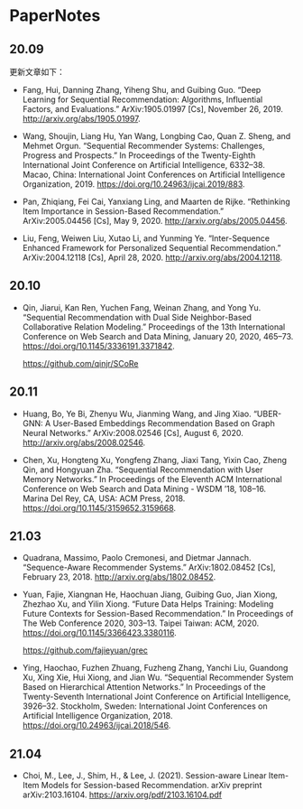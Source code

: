 # PaperNotes

## 20.09

更新文章如下：

- Fang, Hui, Danning Zhang, Yiheng Shu, and Guibing Guo. “Deep Learning for Sequential Recommendation: Algorithms, Influential Factors, and Evaluations.” ArXiv:1905.01997 [Cs], November 26, 2019. http://arxiv.org/abs/1905.01997.

- Wang, Shoujin, Liang Hu, Yan Wang, Longbing Cao, Quan Z. Sheng, and Mehmet Orgun. “Sequential Recommender Systems: Challenges, Progress and Prospects.” In Proceedings of the Twenty-Eighth International Joint Conference on Artificial Intelligence, 6332–38. Macao, China: International Joint Conferences on Artificial Intelligence Organization, 2019. https://doi.org/10.24963/ijcai.2019/883.

- Pan, Zhiqiang, Fei Cai, Yanxiang Ling, and Maarten de Rijke. “Rethinking Item Importance in Session-Based Recommendation.” ArXiv:2005.04456 [Cs], May 9, 2020. http://arxiv.org/abs/2005.04456.

- Liu, Feng, Weiwen Liu, Xutao Li, and Yunming Ye. “Inter-Sequence Enhanced Framework for Personalized Sequential Recommendation.” ArXiv:2004.12118 [Cs], April 28, 2020. http://arxiv.org/abs/2004.12118.

## 20.10

- Qin, Jiarui, Kan Ren, Yuchen Fang, Weinan Zhang, and Yong Yu. “Sequential Recommendation with Dual Side Neighbor-Based Collaborative Relation Modeling.” Proceedings of the 13th International Conference on Web Search and Data Mining, January 20, 2020, 465–73. https://doi.org/10.1145/3336191.3371842.

  https://github.com/qinjr/SCoRe

## 20.11

- Huang, Bo, Ye Bi, Zhenyu Wu, Jianming Wang, and Jing Xiao. “UBER-GNN: A User-Based Embeddings Recommendation Based on Graph Neural Networks.” ArXiv:2008.02546 [Cs], August 6, 2020. http://arxiv.org/abs/2008.02546.

- Chen, Xu, Hongteng Xu, Yongfeng Zhang, Jiaxi Tang, Yixin Cao, Zheng Qin, and Hongyuan Zha. “Sequential Recommendation with User Memory Networks.” In Proceedings of the Eleventh ACM International Conference on Web Search and Data Mining - WSDM ’18, 108–16. Marina Del Rey, CA, USA: ACM Press, 2018. https://doi.org/10.1145/3159652.3159668.


## 21.03

- Quadrana, Massimo, Paolo Cremonesi, and Dietmar Jannach. “Sequence-Aware Recommender Systems.” ArXiv:1802.08452 [Cs], February 23, 2018. http://arxiv.org/abs/1802.08452.

- Yuan, Fajie, Xiangnan He, Haochuan Jiang, Guibing Guo, Jian Xiong, Zhezhao Xu, and Yilin Xiong. “Future Data Helps Training: Modeling Future Contexts for Session-Based Recommendation.” In Proceedings of The Web Conference 2020, 303–13. Taipei Taiwan: ACM, 2020. https://doi.org/10.1145/3366423.3380116.

  https://github.com/fajieyuan/grec

- Ying, Haochao, Fuzhen Zhuang, Fuzheng Zhang, Yanchi Liu, Guandong Xu, Xing Xie, Hui Xiong, and Jian Wu. “Sequential Recommender System Based on Hierarchical Attention Networks.” In Proceedings of the Twenty-Seventh International Joint Conference on Artificial Intelligence, 3926–32. Stockholm, Sweden: International Joint Conferences on Artificial Intelligence Organization, 2018. https://doi.org/10.24963/ijcai.2018/546.


## 21.04

- Choi, M., Lee, J., Shim, H., & Lee, J. (2021). Session-aware Linear Item-Item Models for Session-based Recommendation. arXiv preprint arXiv:2103.16104. https://arxiv.org/pdf/2103.16104.pdf
